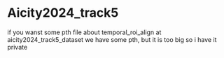 # Aicity2024_track5



if you wanst some pth file about temporal_roi_align at aicity2024_track5_dataset
we have some pth, but it is too big so i have it private

